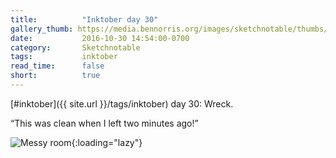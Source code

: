 ```yaml
---
title:          "Inktober day 30"
gallery_thumb: https://media.bennorris.org/images/sketchnotable/thumbs/inktober-day-30.jpg
date:           2016-10-30 14:54:00-0700
category:       Sketchnotable
tags:           inktober
read_time:      false
short:          true
---
```

[#inktober]({{ site.url }}/tags/inktober) day 30: Wreck.

“This was clean when I left two minutes ago!”

![Messy room](https://media.bennorris.org/images/sketchnotable/inktober-2016/inktober-day-30.jpg){:loading="lazy"}
